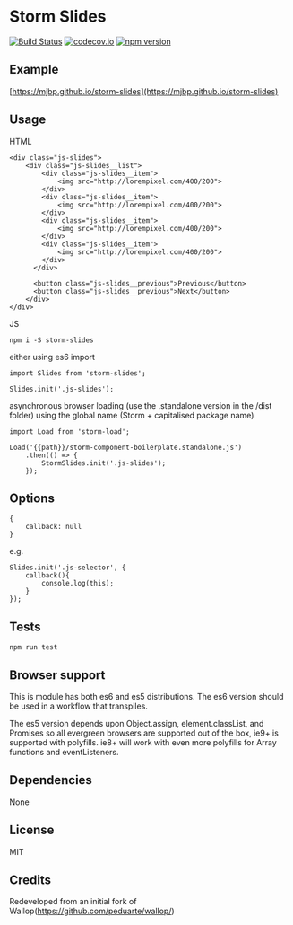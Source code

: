 # Storm Slides

[![Build Status](https://travis-ci.org/mjbp/storm-slides.svg?branch=master)](https://travis-ci.org/mjbp/storm-slides)
[![codecov.io](http://codecov.io/github/mjbp/storm-slides/coverage.svg?branch=master)](http://codecov.io/github/mjbp/storm-cslides?branch=master)
[![npm version](https://badge.fury.io/js/storm-slides.svg)](https://badge.fury.io/js/storm-slides)


## Example
[https://mjbp.github.io/storm-slides](https://mjbp.github.io/storm-slides)

## Usage
HTML
```
<div class="js-slides">
    <div class="js-slides__list">
        <div class="js-slides__item">
            <img src="http://lorempixel.com/400/200">
        </div>
        <div class="js-slides__item">
            <img src="http://lorempixel.com/400/200">
        </div>
        <div class="js-slides__item">
            <img src="http://lorempixel.com/400/200">
        </div>
        <div class="js-slides__item">
            <img src="http://lorempixel.com/400/200">
        </div>
      </div>

      <button class="js-slides__previous">Previous</button>
      <button class="js-slides__previous">Next</button>
    </div>
</div>
```

JS
```
npm i -S storm-slides
```
either using es6 import
```
import Slides from 'storm-slides';

Slides.init('.js-slides');
```
asynchronous browser loading (use the .standalone version in the /dist folder) using the global name (Storm + capitalised package name)
```
import Load from 'storm-load';

Load('{{path}}/storm-component-boilerplate.standalone.js')
    .then(() => {
        StormSlides.init('.js-slides');
    });
```

## Options
```
{
    callback: null
}
```

e.g.
```
Slides.init('.js-selector', {
    callback(){
        console.log(this);
    }
});
```

## Tests
```
npm run test
```

## Browser support
This is module has both es6 and es5 distributions. The es6 version should be used in a workflow that transpiles.

The es5 version depends upon Object.assign, element.classList, and Promises so all evergreen browsers are supported out of the box, ie9+ is supported with polyfills. ie8+ will work with even more polyfills for Array functions and eventListeners.

## Dependencies
None

## License
MIT

## Credits
Redeveloped from an initial fork of Wallop(https://github.com/peduarte/wallop/)